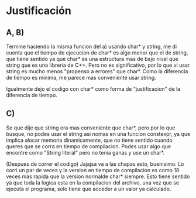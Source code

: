 # Justificación

## A, B)

Termine haciendo la misma funcion del a) usando char* y string, me di cuenta que el tiempo de ejecucion de char* es algo menor que el de string, que tiene sentido ya que char* es una estructura mas de bajo nivel que string que es una libreria de C++. Pero no es significativo, por lo que vi usar string es mucho menos "propenso a errores" que char*. Como la diferencia de tiempo es minima, me parece mas conveniente usar string.

Igualmente dejo el codigo con char* como forma de "justificacion" de la diferencia de tiempo.

## C)

Se que dije que string era mas conveniente que char*, pero por lo que busque, no podes usar el string asi nomas en una funcion constexpr, ya que implica alocar memoria dinamicamente, que no tiene sentido cuando queres que se corra en tiempo de compilacion. Podes usar algo que encontre como "String literal" pero no tenia ganas y use un char*.

(Despues de correr el codigo) 
Jajajsa va a las chapas esto, buenisimo. Lo corri un par de veces y la version en tiempo de compilacion es como 18 veces mas rapida que la version normalde char* siempre. Esto tiene sentido ya que toda la logica esta en la compilacion del archivo, una vez que se ejecuta el programa, solo tiene que acceder a un valor ya calculado.